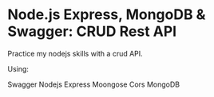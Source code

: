 # Node.js Express, MongoDB & Swagger: CRUD Rest API
Practice my nodejs skills with a crud API.

Using:

Swagger
Nodejs
Express
Moongose
Cors
MongoDB

